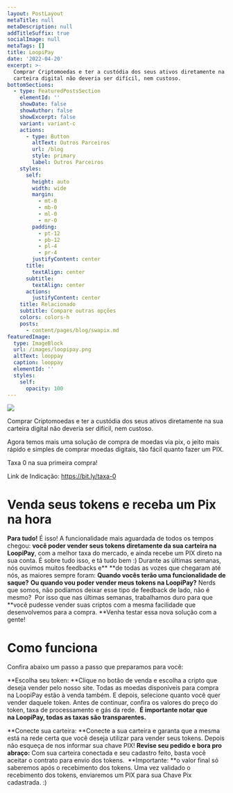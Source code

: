 ```yaml
---
layout: PostLayout
metaTitle: null
metaDescription: null
addTitleSuffix: true
socialImage: null
metaTags: []
title: LoopiPay
date: '2022-04-20'
excerpt: >-
  Comprar Criptomoedas e ter a custódia dos seus ativos diretamente na sua
  carteira digital não deveria ser difícil, nem custoso.
bottomSections:
  - type: FeaturedPostsSection
    elementId: ''
    showDate: false
    showAuthor: false
    showExcerpt: false
    variant: variant-c
    actions:
      - type: Button
        altText: Outros Parceiros
        url: /blog
        style: primary
        label: Outros Parceiros
    styles:
      self:
        height: auto
        width: wide
        margin:
          - mt-0
          - mb-0
          - ml-0
          - mr-0
        padding:
          - pt-12
          - pb-12
          - pl-4
          - pr-4
        justifyContent: center
      title:
        textAlign: center
      subtitle:
        textAlign: center
      actions:
        justifyContent: center
    title: Relacionado
    subtitle: Compare outras opções
    colors: colors-h
    posts:
      - content/pages/blog/swapix.md
featuredImage:
  type: ImageBlock
  url: /images/loopipay.png
  altText: looppay
  caption: looppay
  elementId: ''
  styles:
    self:
      opacity: 100
---
```

![](/images/looppay%20capa.png)

Comprar Criptomoedas e ter a custódia dos seus ativos diretamente na sua carteira digital não deveria ser difícil, nem custoso.

Agora temos mais uma solução de compra de moedas via pix, o jeito mais rápido e simples de comprar moedas digitais, tão fácil quanto fazer um PIX.

Taxa 0 na sua primeira compra!

Link de Indicação: <https://bit.ly/taxa-0>



# Venda seus tokens e receba um Pix na hora

**Para tudo!**
É isso! A funcionalidade mais aguardada de todos os tempos chegou: **você poder vender seus tokens diretamente da sua carteira na LoopiPay**, com a melhor taxa do mercado, e ainda recebe um PIX direto na sua conta. É sobre tudo isso, e tá tudo bem :)
Durante as últimas semanas, nós ouvimos muitos feedbacks e** **de todas as vozes que chegaram até nós, as maiores sempre foram: **Quando vocês terão uma funcionalidade de saque?** **Ou quando vou poder vender meus tokens na LoopiPay?**
Nerds que somos, não podíamos deixar esse tipo de feedback de lado, não é mesmo? 
Por isso que nas últimas semanas, trabalhamos duro para que **você pudesse vender suas criptos com a mesma facilidade que desenvolvemos para a compra. **Venha testar essa nova solução com a gente! 



# Como funciona

Confira abaixo um passo a passo que preparamos para você:

**Escolha seu token: **Clique no botão de venda e escolha a cripto que deseja vender pelo nosso site. Todas as moedas disponíveis para compra na LoopiPay estão à venda também. E depois, selecione quanto você quer vender daquele token.
Antes de continuar, confira os valores do preço do token, taxa de processamento e gás da rede. 
**É importante notar que na LoopiPay, todas as taxas são transparentes.**

**Conecte sua carteira: **Conecte a sua carteira e garanta que a mesma está na rede certa que você deseja utilizar para vender seus tokens. Depois não esqueça de nos informar sua chave PIX!
**Revise seu pedido e bora pro abraço:** Com sua carteira conectada e seu cadastro feito, basta você aceitar o contrato para envio dos tokens. 
**Importante: **o valor final só saberemos após o recebimento dos tokens.
Uma vez validado o recebimento dos tokens, enviaremos um PIX para sua Chave Pix cadastrada. :)
